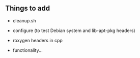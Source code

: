 
## Things to add

- cleanup.sh

- configure (to test Debian system and lib-apt-pkg headers)

- roxygen headers in cpp

- functionality...
